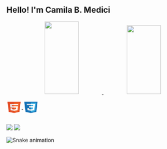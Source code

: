## Hello! I'm Camila B. Medici


<div align="center">
  <a href="https://github.com/camilamedici">
  <img height="190em" width="42%" src="https://github-readme-stats.vercel.app/api?username=camilamedici&show_icons=true&theme=dracula">
  <img height="180em" width="42%" src="https://github-readme-stats.vercel.app/api/top-langs/?username=camilamedici&theme=dracula"> <!--hide_progress=false&layout=compact&--!>
</div>

<div style="display: inline_block"><br>
  <!--<img align="center" alt="Camila-Js" height="30" width="40" src="https://raw.githubusercontent.com/devicons/devicon/master/icons/javascript/javascript-plain.svg">
  <img align="center" alt="Camila-React" height="30" width="40" src="https://raw.githubusercontent.com/devicons/devicon/master/icons/react/react-original.svg">--!>
  <img align="center" alt="Camila-HTML" height="30" width="40" src="https://raw.githubusercontent.com/devicons/devicon/master/icons/html5/html5-original.svg">
  <img align="center" alt="Camila-CSS" height="30" width="40" src="https://raw.githubusercontent.com/devicons/devicon/master/icons/css3/css3-original.svg">
</div>
  
  ##

<div>
  <a href="https://www.instagram.com/camilabgrmdc/" target="_blank"><img src="https://img.shields.io/badge/-Instagram-%23E4405F?style=for-the-badge&logo=instagram&logoColor=white" target="_blank"></a>
  <a href="https://www.linkedin.com/in/camila-b-medici-b7a61b137/" target="_blank"><img src="https://img.shields.io/badge/-LinkedIn-%230077B5?style=for-the-badge&logo=linkedin&logoColor=white" target="_blank"></a>

  ![Snake animation](https://github.com/camilamedici/camilamedici/blob/output/github-contribution-grid-snake.svg)
</div>
